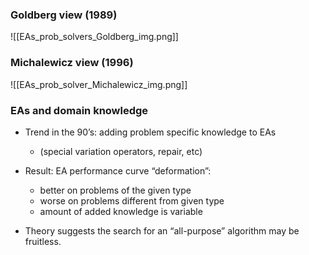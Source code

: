 ### Goldberg view (1989)
![[EAs_prob_solvers_Goldberg_img.png]]
### Michalewicz view (1996)
![[EAs_prob_solver_Michalewicz_img.png]]
### EAs and domain knowledge
- Trend in the 90’s: adding problem specific knowledge to EAs
	- (special variation operators, repair, etc)
- Result: EA performance curve “deformation”: 
	- better on problems of the given type
	- worse on problems different from given type
	- amount of added knowledge is variable
 
- Theory suggests the search for an “all-purpose” algorithm may be fruitless.